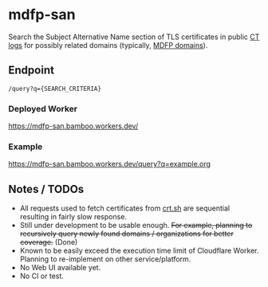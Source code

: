 # mdfp-san

Search the Subject Alternative Name section of TLS certificates in public [CT logs](https://crt.sh) for possibly related domains (typically, [MDFP domains](https://github.com/EFForg/privacybadger/issues/781)).

## Endpoint

`/query?q={SEARCH_CRITERIA}`

### Deployed Worker

https://mdfp-san.bamboo.workers.dev/

### Example

https://mdfp-san.bamboo.workers.dev/query?q=example.org

## Notes / TODOs

- All requests used to fetch certificates from [crt.sh](https://crt.sh) are sequential resulting in fairly slow response.
- Still under development to be usable enough. ~~~~For example, planning to recursively query newly found domains / organizations for better coverage.~~~~ (Done)
- Known to be easily exceed the execution time limit of Cloudflare Worker. Planning to re-implement on other service/platform.
- No Web UI available yet.
- No CI or test.
